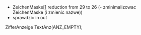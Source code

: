- ZeichenMaske[] reduction from 29 to 26 (- zminimalizowac ZeichenMaske (i zmienic nazwe))
- sprawdzic in out

ZifferAnzeige
TextAnz(ANZ_EMPTY);